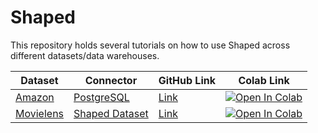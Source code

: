 # Shaped

This repository holds several tutorials on how to use Shaped across different datasets/data warehouses.

| Dataset                                                | Connector                                                         | GitHub Link                                                          | Colab Link                                                                                                                                                                                                     |
| ------------------------------------------------------ | ----------------------------------------------------------------- | -------------------------------------------------------------------- | -------------------------------------------------------------------------------------------------------------------------------------------------------------------------------------------------------------- |
| [Amazon](https://jmcauley.ucsd.edu/data/amazon/)       | [PostgreSQL](https://docs.shaped.ai/docs/integrations/postgresql) | [Link](tutorials/Postgres%20Amazon%20Beauty%20Ratings%20Tutorial.ipynb) | [![Open In Colab](https://colab.research.google.com/assets/colab-badge.svg)](https://colab.research.google.com/github/shaped-ai/Shaped/blob/main/tutorials/Postgres%20Amazon%20Beauty%20Ratings%20Tutorial.ipynb) |
| [Movielens](https://grouplens.org/datasets/movielens/) | [Shaped Dataset](https://docs.shaped.ai/docs/api#tag/Dataset/operation/datasets__create_dataset_post)                         | [Link](tutorials/Shaped%20Dataset%20Movielens%20Tutorial.ipynb)              | [![Open In Colab](https://colab.research.google.com/assets/colab-badge.svg)](https://colab.research.google.com/github/shaped-ai/Shaped/blob/main/tutorials/Shaped%20Dataset%20Movielens%20Tutorial.ipynb)              |
